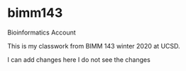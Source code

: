 # bimm143
Bioinformatics Account


This is my classwork from BIMM 143 winter 2020 at UCSD. 

I can add changes here 
I do not see the changes
